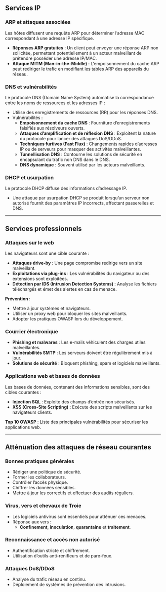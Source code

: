 
## **Services IP**

### **ARP et attaques associées**

Les hôtes diffusent une requête ARP pour déterminer l’adresse MAC correspondant à une adresse IP spécifique.

- **Réponses ARP gratuites** : Un client peut envoyer une réponse ARP non sollicitée, permettant potentiellement à un acteur malveillant de prétendre posséder une adresse IP/MAC.
- **Attaque MITM (Man-in-the-Middle)** : L’empoisonnement du cache ARP peut rediriger le trafic en modifiant les tables ARP des appareils du réseau.

### **DNS et vulnérabilités**

Le protocole DNS (Domain Name System) automatise la correspondance entre les noms de ressources et les adresses IP :

- Utilise des enregistrements de ressources (RR) pour les réponses DNS.
- Vulnérabilités :
    - **Empoisonnement du cache DNS** : Fourniture d’enregistrements falsifiés aux résolveurs ouverts.
    - **Attaques d’amplification et de réflexion DNS** : Exploitent la nature du protocole pour lancer des attaques DoS/DDoS.
    - **Techniques furtives (Fast Flux)** : Changements rapides d’adresses IP ou de serveurs pour masquer des activités malveillantes.
    - **Tunnellisation DNS** : Contourne les solutions de sécurité en encapsulant du trafic non DNS dans le DNS.
    - **DNS dynamique** : Souvent utilisé par les acteurs malveillants.

### **DHCP et usurpation**

Le protocole DHCP diffuse des informations d’adressage IP.

- Une attaque par usurpation DHCP se produit lorsqu’un serveur non autorisé fournit des paramètres IP incorrects, affectant passerelles et DNS.

---

## **Services professionnels**

### **Attaques sur le web**

Les navigateurs sont une cible courante :

- **Attaques drive-by** : Une page compromise redirige vers un site malveillant.
- **Exploitations via plug-ins** : Les vulnérabilités du navigateur ou des extensions sont exploitées.
- **Détection par IDS (Intrusion Detection Systems)** : Analyse les fichiers téléchargés et émet des alertes en cas de menace.

**Prévention :**

- Mettre à jour systèmes et navigateurs.
- Utiliser un proxy web pour bloquer les sites malveillants.
- Adopter les pratiques OWASP lors du développement.

### **Courrier électronique**

- **Phishing et malwares** : Les e-mails véhiculent des charges utiles malveillantes.
- **Vulnérabilités SMTP** : Les serveurs doivent être régulièrement mis à jour.
- **Solutions de sécurité** : Bloquent phishing, spam et logiciels malveillants.

### **Applications web et bases de données**

Les bases de données, contenant des informations sensibles, sont des cibles courantes :

- **Injection SQL** : Exploite des champs d’entrée non sécurisés.
- **XSS (Cross-Site Scripting)** : Exécute des scripts malveillants sur les navigateurs clients.

**Top 10 OWASP** : Liste des principales vulnérabilités pour sécuriser les applications web.

---

## **Atténuation des attaques de réseau courantes**

### **Bonnes pratiques générales**

- Rédiger une politique de sécurité.
- Former les collaborateurs.
- Contrôler l’accès physique.
- Chiffrer les données sensibles.
- Mettre à jour les correctifs et effectuer des audits réguliers.

### **Virus, vers et chevaux de Troie**

- Les logiciels antivirus sont essentiels pour atténuer ces menaces.
- Réponse aux vers :
    - **Confinement**, **inoculation**, **quarantaine** et **traitement**.

### **Reconnaissance et accès non autorisé**

- Authentification stricte et chiffrement.
- Utilisation d’outils anti-renifleurs et de pare-feux.

### **Attaques DoS/DDoS**

- Analyse du trafic réseau en continu.
- Déploiement de systèmes de prévention des intrusions.
